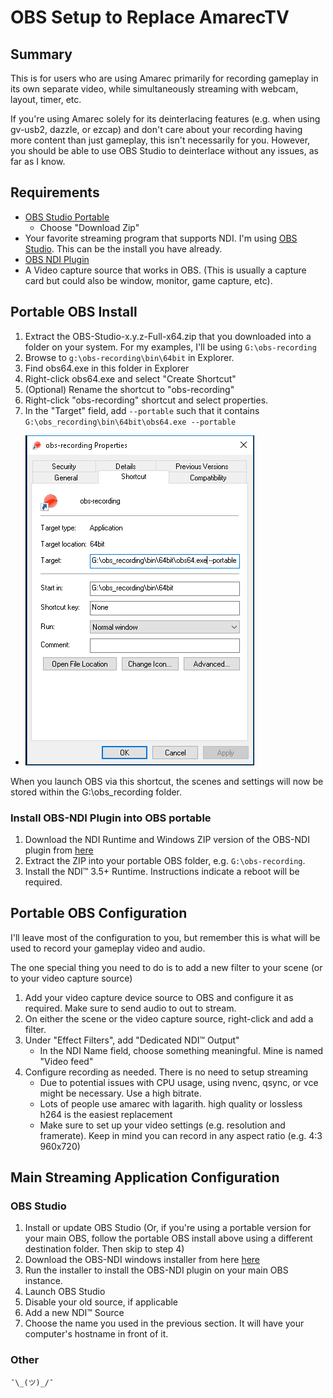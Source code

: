 # OBS Setup to Replace AmarecTV

## Summary

This is for users who are using Amarec primarily for recording gameplay in its own separate video, while simultaneously streaming with webcam, layout, timer, etc.

If you're using Amarec solely for its deinterlacing features (e.g. when using gv-usb2, dazzle, or ezcap) and don't care about your recording having more content than just gameplay, this isn't necessarily for you.  However, you should be able to use OBS Studio to deinterlace without any issues, as far as I know.

## Requirements
 - [OBS Studio Portable](https://obsproject.com/download) 
   - Choose "Download Zip"
 - Your favorite streaming program that supports NDI.  I'm using [OBS Studio](https://obsproject.com/download).  This can be the install you have already.
 - [OBS NDI Plugin](https://obsproject.com/forum/resources/obs-ndi-newtek-ndi%E2%84%A2-integration-into-obs-studio.528/updates)
 - A Video capture source that works in OBS. (This is usually a capture card but could also be window, monitor, game capture, etc).
 
## Portable OBS Install

 1. Extract the OBS-Studio-x.y.z-Full-x64.zip that you downloaded into a folder on your system.  For my examples, I'll be using ``G:\obs-recording``
 2. Browse to ``g:\obs-recording\bin\64bit`` in Explorer.
 3. Find obs64.exe in this folder in Explorer
 4. Right-click obs64.exe and select "Create Shortcut"
 5. (Optional) Rename the shortcut to "obs-recording"
 6. Right-click "obs-recording" shortcut and select properties.
 7. In the "Target" field, add ``--portable`` such that it contains ``G:\obs_recording\bin\64bit\obs64.exe --portable``
 * ![Shortcut Properties Screenshot](/obs-recording-shortcut-properties.png)
 
When you launch OBS via this shortcut, the scenes and settings will now be stored within the G:\obs_recording folder.

### Install OBS-NDI Plugin into OBS portable

  1. Download the NDI Runtime and Windows ZIP version of the OBS-NDI plugin from [here](https://github.com/Palakis/obs-ndi/releases)
  2. Extract the ZIP into your portable OBS folder, e.g. ``G:\obs-recording``.
  3. Install the NDI™ 3.5+ Runtime.  Instructions indicate a reboot will be required.
  
## Portable OBS Configuration

I'll leave most of the configuration to you, but remember this is what will be used to record your gameplay video and audio.

The one special thing you need to do is to add a new filter to your scene (or to your video capture source)
  1. Add your video capture device source to OBS and configure it as required.  Make sure to send audio to out to stream.
  2. On either the scene or the video capture source, right-click and add a filter.
  3. Under "Effect Filters", add "Dedicated NDI™ Output"
     * In the NDI Name field, choose something meaningful.  Mine is named "Video feed"
  4. Configure recording as needed.   There is no need to setup streaming
     * Due to potential issues with CPU usage, using nvenc, qsync, or vce might be necessary.  Use a high bitrate.
     * Lots of people use amarec with lagarith.  high quality or lossless h264 is the easiest replacement
     * Make sure to set up your video settings (e.g. resolution and framerate).  Keep in mind you can record in any aspect ratio (e.g. 4:3 960x720)
 
 
## Main Streaming Application Configuration 

### OBS Studio
  1. Install or update OBS Studio (Or, if you're using a portable version for your main OBS, follow the portable OBS install above using a different destination folder.  Then skip to step 4)
  2. Download the OBS-NDI windows installer from here [here](https://github.com/Palakis/obs-ndi/releases)
  3. Run the installer to install the OBS-NDI plugin on your main OBS instance.
  4. Launch OBS Studio
  5. Disable your old source, if applicable
  6. Add a new NDI™ Source 
  7. Choose the name you used in the previous section.  It will have your computer's hostname in front of it.
 
### Other
   ``¯\_(ツ)_/¯``
